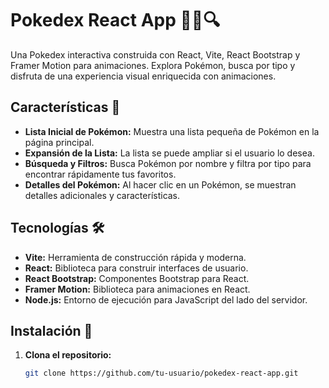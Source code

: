 # Pokedex React App 🧑‍🔬🔍

Una Pokedex interactiva construida con React, Vite, React Bootstrap y Framer Motion para animaciones. Explora Pokémon, busca por tipo y disfruta de una experiencia visual enriquecida con animaciones.

## Características 🚀

- **Lista Inicial de Pokémon:** Muestra una lista pequeña de Pokémon en la página principal.
- **Expansión de la Lista:** La lista se puede ampliar si el usuario lo desea.
- **Búsqueda y Filtros:** Busca Pokémon por nombre y filtra por tipo para encontrar rápidamente tus favoritos.
- **Detalles del Pokémon:** Al hacer clic en un Pokémon, se muestran detalles adicionales y características.

## Tecnologías 🛠️

- **Vite:** Herramienta de construcción rápida y moderna.
- **React:** Biblioteca para construir interfaces de usuario.
- **React Bootstrap:** Componentes Bootstrap para React.
- **Framer Motion:** Biblioteca para animaciones en React.
- **Node.js:** Entorno de ejecución para JavaScript del lado del servidor.

## Instalación 🔧

1. **Clona el repositorio:**

   ```bash
   git clone https://github.com/tu-usuario/pokedex-react-app.git

